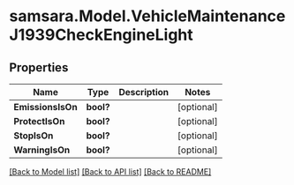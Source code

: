 # samsara.Model.VehicleMaintenanceJ1939CheckEngineLight
## Properties

Name | Type | Description | Notes
------------ | ------------- | ------------- | -------------
**EmissionsIsOn** | **bool?** |  | [optional] 
**ProtectIsOn** | **bool?** |  | [optional] 
**StopIsOn** | **bool?** |  | [optional] 
**WarningIsOn** | **bool?** |  | [optional] 

[[Back to Model list]](../README.md#documentation-for-models) [[Back to API list]](../README.md#documentation-for-api-endpoints) [[Back to README]](../README.md)

